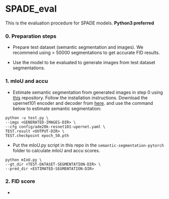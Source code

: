 # SPADE_eval
This is the evaluation procedure for SPADE models. **Python3 preferred**

### 0. Preparation steps
* Prepare test dataset (semantic segmentation and images). We recommend using > 50000 segmentations to get accurate FID results.
    
* Use the model to be evaluated to generate images from test dataset segmentations.

### 1. mIoU and accu
* Estimate semantic segmentation from generated images in step 0 using [this](https://github.com/CSAILVision/semantic-segmentation-pytorch) repository. Follow the installation instructions. Download the upernet101 encoder and decoder from [here](http://sceneparsing.csail.mit.edu/model/pytorch/ade20k-resnet101-upernet/). and use the command below to estimate semantic segmentation:

````
python -u test.py \
--imgs <GENERATED-IMAGES-DIR> \
--cfg config/ade20k-resnet101-upernet.yaml \
TEST.result <OUTPUT-DIR> \
TEST.checkpoint epoch_50.pth
````

* Put the mIoU.py script in this repo in the ````semantic-segmentation-pytorch```` folder to calculate mIoU and accu scores.

````
python mIoU.py \
--gt_dir <TEST-DATASET-SEGMENTATION-DIR> \
--pred_dir <ESTIMATED-SEGMENTATION-DIR>
````

### 2. FID score
* 
